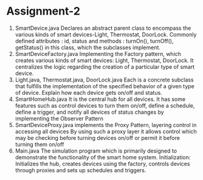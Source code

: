 # Assignment-2
1. SmartDevice.java
  Declares an abstract parent class to encompass the various kinds of smart devices-Light, Thermostat, DoorLock.
  Commonly defined attributes : id, status and methods : turnOn(), turnOff(), getStatus() in this class, which the subclasses implement.
2. SmartDeviceFactory.java
  Implementing the Factory pattern, which creates various kinds of smart devices: Light, Thermostat, DoorLock.
  It centralizes the logic regarding the creation of a particular type of smart device.
3. Light.java, Thermostat.java, DoorLock.java
  Each is a concrete subclass that fulfills the implementation of the specified behavior of a given type of device.
  Explain how each device gets on/off and status.
4. SmartHomeHub.java
  It is the central hub for all devices.
  It has some features such as control devices to turn them on/off, define a schedule, define a trigger, and notify all devices of status changes by implementing the Observer Pattern
5. SmartDeviceProxy.java
  implements the Proxy Pattern, layering control in accessing all devices
  By using such a proxy layer it allows control which may be checking before turning devices on/off or permit it before turning them on/off
6. Main.java
  The simulation program which is primarily designed to demonstrate the functionality of the smart home system.
  Initialization: Initializes the hub, creates devices using the factory, controls devices through proxies and sets up schedules and triggers.
